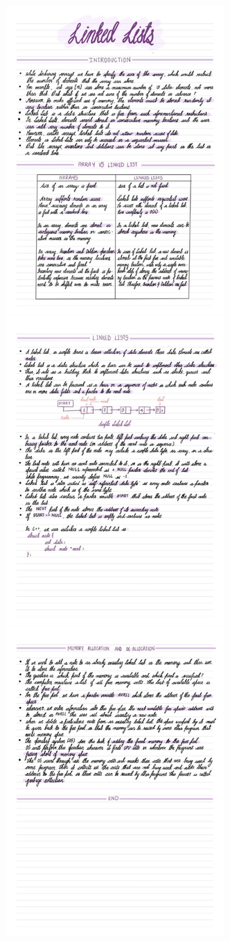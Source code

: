 <p align="center">
  <img src="Images/Linked List 1.jpeg">
  <img src="Images/Linked List 2.jpeg">
  <img src="Images/Linked List 3.jpeg">
<p align="center">
